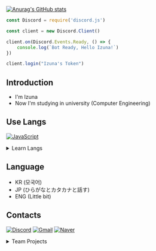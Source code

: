 [![Anurag's GitHub stats](https://github-readme-stats.vercel.app/api?username=izunya&show_icons=true&theme=dracula)](https://github.com/anuraghazra/github-readme-stats)

```javascript
const Discord = require('discord.js')

const client = new Discord.Client()

client.on(Discord.Events.Ready, () => {
    console.log(`Bot Ready, Hello Izuna!`)
})

client.login("Izuna's Token")
```

## **Introduction**

- I'm Izuna
- Now I'm studying in university (Computer Engineering)

## Use Langs

[![JavaScript](https://img.shields.io/badge/javascript-%23424052.svg?style=for-the-badge&logo=javascript&logoColor=%23F7DF1E&labelColor=%23000000)](https://en.wikipedia.org/wiki/JavaScript)

<details>
<summary>Learn Langs</summary>
<div>

[![Java](https://img.shields.io/badge/kotlin-%2377f8cc?style=for-the-badge&logo=kotlin&logoColor=%237F52FF&labelColor=%23000000)](https://en.wikipedia.org/wiki/Java_(programming_language))

[![C++](https://img.shields.io/badge/CPP-%2365c0ff?style=for-the-badge&logo=C%2b%2b&logoColor=%2300599C&labelColor=%23000000)](https://en.wikipedia.org/wiki/C%2B%2B)

[![Python](https://img.shields.io/badge/Python-%23000000?style=for-the-badge&logo=Python&logoColor=%233776AB&labelColor=%23ffc000)](https://en.wikipedia.org/wiki/C%2B%2B)

</div>
</details>


## Language
- KR (모국어)
- JP (ひらがなとカタカナと話す)
- ENG (Little bit)

## Contacts

[![Discord](https://img.shields.io/badge/izunadesu%230127-5865F2?style=&logo=Discord&logoColor=white)](https://discord.gg/7x4RjfgvTy)
[![Gmail](https://img.shields.io/badge/Gmail-%23EA4335?style=flat-square&logo=Gmail&logoColor=white&link=mailto:twitchizuna@gmail.com)](mailto:twitchizuna@gmail.com)
[![Naver](https://img.shields.io/badge/Naver-%2303C75A?style=flat-square&logo=Naver&logoColor=white&link=mailto:twitchizuna@gmail.com)](mailto:whdtj5615@naver.com)

<details>
<summary>Team Projects</summary>
<div>

## Discord bots
[Kyaru Beat Saber League](https://github.com/Kyaru-Beat-Saber-League/discord-bot)
</div>
</details>
